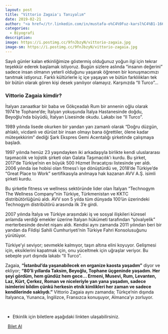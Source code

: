 ```yaml
---
layout: post
title: "Vittorio Zagaia'ı Tanıyalım"
date: 2019-02-21
author: "<a href=//tr.linkedin.com/in/mustafa-o%C4%9Fuz-karsl%C4%B1-166380172 target=_blank>Mustafa Oğuz Karslı</a>"
categories:
  - Biyografi
description:
image: https://i.postimg.cc/9fnJbzyN/vittorio-zagaia.jpg
image-sm: https://i.postimg.cc/9fnJbzyN/vittorio-zagaia.jpg
---
```


Sayılı günler kalan etkinliğimize göstermiş olduğunuz yoğun ilgi için tekrar teşekkür ederek başlamak
istiyoruz.
Bugün sizlere aslında “insanın değerini” sadece insan olmanın yeterli olduğunu yaşarak öğrenen bir
konuşmacımızı tanıtmak istiyoruz. Farklı kültürlerle iç içe yaşayan ve bütün farklılıkları tek bir bütün
olarak gören kişi desek yanılıyor olamayız. Karşınızda “Il Turco”…

### Vittorio Zagaia kimdir?

İtalyan zanaatkar bir baba ve Gökçeadalı Rum bir annenin oğlu olarak 1974’te
Tophane’de; İtalyan yokuşunda İtalya Hastanesinde doğdu, Beyoğlu’nda büyüdü, İtalyan
Lisesinde okudu. Lakabı ise “Il Turco”.

1989 yılında lisede okurken bir yandan yarı zamanlı olarak “Doğru düzgün, ahlaklı,
vicdanlı ve dürüst bir insan olmayı bana öğrettiler, ölene kadar müteşekkirim” dediği Şark
Ekspres Gemi Acentalığı şirketinde çalışmaya başladı.

1997 yılında henüz 23 yaşındayken iki arkadaşıyla birlikte kendi uluslararası taşımacılık
ve lojistik şirketi olan Galata Taşımacılık’ı kurdu. Bu şirket, 2017’de Türkiye’nin en büyük
500 Hizmet İhracatçısı listesinde yer aldı. 2006 yılında ise hobisi olan fitness’ı işe
dönüştürdü ve, 2018’de Türkiye’de “Great Place to Work” sertifikasıyla anılmaya hak
kazanan AVV A.Ş. isimli şirketi kurdu.

Bu şirketle fitness ve wellness sektöründe lider olan İtalyan “Technogym The Wellness
Company”nin Türkiye, Türkmenistan ve KKTC distribütörlüğünü aldı. AVV son 5 yılda
tüm dünyada 100’ün üzerindeki Technogym distribütörü arasında ilk 3’e girdi.

2007 yılında İtalya ve Türkiye arasındaki iş ve sosyal ilişkileri küresel anlamda verdiği
emekler üzerine İtalyan hükümeti tarafından “şövalyelik” merterbesinde devlet nişanı
aldı. Kendisi aynı zamanda 2011 yılından beri bir yandan da Fildişi Sahili Cumhuriyeti’nin
Türkiye Fahri Konsolusuğunu yürütüyor.

Türkiye’yi seviyor; sevmekle kalmıyor, taşın altına elini koyuyor. Gelişmesi için,
eksiklerini kapatmak için, onu yüceltmek için uğraşlar veriyor. Bu sebeple yurt dışında
lakabı “Il Turco”.

Zagaia, **“İstanbul’da yaşanabilecek en organize kaosta yaşadım”** diyor ve ekliyor; **“80’li
yıllarda Taksim, Beyoğlu, Tophane üçgeninde yaşadım. Her şeyi gördüm, hem gündüz
hem gece... Ermeni, Musevi, Rum, Levanten, Laz, Kürt, Çerkez, Roman ve niceleriyle
yan yana yaşadım, sadece isimlerini bildim çünkü herkesin etnik kimlikleri her zaman ve
sadece kendilerinde saklıydı.”** Vittorio Zagaia aynı zamanda; Türkçe’nin dışında
İtalyanca, Yunanca, İngilizce, Fransızca konuşuyor, Almanca’yı zorluyor.



&nbsp;&nbsp;&nbsp;

- Etkinlik için biletlere aşağıdaki linkten ulaşabilirsiniz.

<i class="fa fa-lg fa-ticket" aria-hidden="true"></i>&nbsp; <a href="https://www.biletino.com/event/eventdetail/6381?t=banner" target="_blank"> Bilet Al</a>
